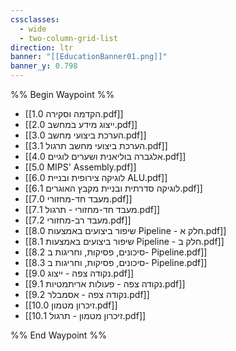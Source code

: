 ```yaml
---
cssclasses:
  - wide
  - two-column-grid-list
direction: ltr
banner: "[[EducationBanner01.png]]"
banner_y: 0.798
---
```


%% Begin Waypoint %%
- [[1.0 הקדמה וסקירה.pdf]]
- [[2.0 ייצוג מידע במחשב.pdf]]
- [[3.0 הערכת ביצועי מחשב.pdf]]
- [[3.1 הערכת ביצועי מחשב תרגול.pdf]]
- [[4.0 אלגברה בוליאנית ושערים לוגיים.pdf]]
- [[5.0 MIPS' Assembly.pdf]]
- [[6.0 לוגיקה צירופית ובניית ALU.pdf]]
- [[6.1 לוגיקה סדרתית ובניית מקבץ האוגרים.pdf]]
- [[7.0 מעבד חד-מחזורי.pdf]]
- [[7.1 מעבד חד-מחזורי - תרגול.pdf]]
- [[7.2 מעבד רב-מחזורי.pdf]]
- [[8.0 שיפור ביצועים באמצעות Pipeline - חלק א.pdf]]
- [[8.1 שיפור ביצועים באמצעות Pipeline - חלק ב.pdf]]
- [[8.2 סיכונים, פסיקות, וחריגות ב- Pipeline.pdf]]
- [[8.3 סיכונים, פסיקות, וחריגות ב- Pipeline.pdf]]
- [[9.0 נקודה צפה - ייצוג.pdf]]
- [[9.1 נקודה צפה - פעולות אריתמטיות.pdf]]
- [[9.2 נקודה צפה - אסמבלר.pdf]]
- [[10.0 זיכרון מטמון.pdf]]
- [[10.1 זיכרון מטמון - תרגול.pdf]]

%% End Waypoint %%